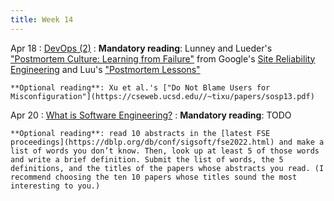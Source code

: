 ```yaml
---
title: Week 14
---
```


Apr 18
: [DevOps (2)](#)
  : **Mandatory reading**: Lunney and Lueder's ["Postmortem Culture: Learning from Failure"](https://sre.google/sre-book/postmortem-culture/) from Google's [Site Reliability Engineering](https://sre.google/sre-book/table-of-contents/) and Luu's ["Postmortem Lessons"](https://danluu.com/postmortem-lessons/)

    **Optional reading**: Xu et al.'s ["Do Not Blame Users for Misconfiguration"](https://cseweb.ucsd.edu//~tixu/papers/sosp13.pdf)

Apr 20
: [What is Software Engineering?](#)
  : **Mandatory reading**: TODO
  
    **Optional reading**: read 10 abstracts in the [latest FSE proceedings](https://dblp.org/db/conf/sigsoft/fse2022.html) and make a list of words you don’t know. Then, look up at least 5 of those words and write a brief definition. Submit the list of words, the 5 definitions, and the titles of the papers whose abstracts you read. (I recommend choosing the ten 10 papers whose titles sound the most interesting to you.)
